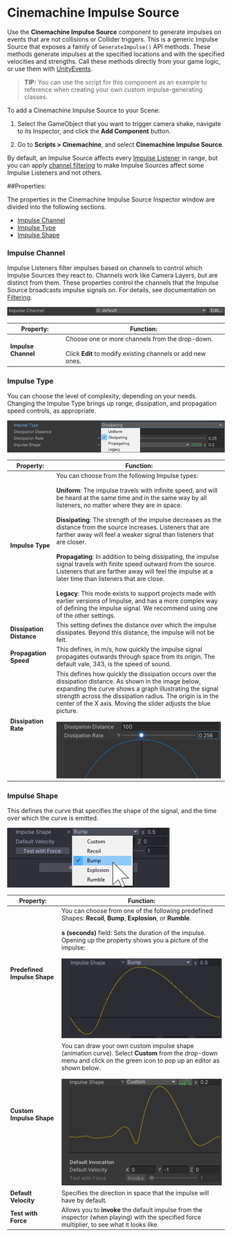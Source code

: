 # Cinemachine Impulse Source

Use the **Cinemachine Impulse Source** component to generate impulses on events that are not collisions or Collider triggers. This is a generic Impulse Source that exposes a family of `GenerateImpulse()` API methods. These methods generate impulses at the specified locations and with the specified velocities and strengths. Call these methods directly from your game logic, or use them with [UnityEvents](https://docs.unity3d.com/Manual/UnityEvents.html). 

>**TIP:** You can use the script for this component as an example to reference when creating your own custom impulse-generating classes.

To add a Cinemachine Impulse Source to your Scene:

1. Select the GameObject that you want to trigger camera shake, navigate to its Inspector, and click the **Add Component** button.

2. Go to **Scripts > Cinemachine**, and select **Cinemachine Impulse Source**.

By default, an Impulse Source affects every [Impulse Listener](CinemachineImpulseListener.md) in range, but you can apply [channel filtering](CinemachineImpulseFiltering.md#ChannelFiltering) to make Impulse Sources affect some Impulse Listeners and not others. 

##Properties:

The properties in the Cinemachine Impulse Source Inspector window are divided into the following sections.

- [Impulse Channel](#ImpulseChannel)
- [Impulse Type](#ImpulseType)
- [Impulse Shape](#ImpulseShape)

<a name="ImpulseChannel"></a>

### Impulse Channel

Impulse Listeners filter impulses based on channels to control which Impulse Sources they react to. Channels work like Camera Layers, but are distinct from them. These properties control the channels that the Impulse Source broadcasts impulse signals on. For details, see documentation on [Filtering](CinemachineImpulseFiltering.md).

![](images/InspectorImpulseSourceChannel.png)

| **Property:**       | **Function:**                                                |
| ------------------- | ------------------------------------------------------------ |
| **Impulse Channel** | Choose one or more channels from the drop-down.<br /><br />Click **Edit** to modify existing channels or add new ones. |


<a name="ImpulseType"></a>
### Impulse Type

 You can choose the level of complexity, depending on your needs. Changing the Impulse Type brings up range, dissipation, and propagation speed controls, as appropriate. 

![](images/ImpulseType.png)

| Property:| Function:|
|--|--|
|**Impulse Type**|You can choose from the following Impulse types:<br /><br />**Uniform**: The impulse travels with infinite speed, and will be heard at the same time and in the same way by all listeners, no matter where they are in space.<br /><br />**Dissipating**: The strength of the impulse decreases as the distance from the source increases. Listeners that are farther away will feel a weaker signal than listeners that are closer.<br /><br />**Propagating**: In addition to being dissipating, the impulse signal travels with finite speed outward from the source.  Listeners that are farther away will feel the impulse at a later time than listeners that are close. <br /><br> **Legacy**: This mode exists to support projects made with earlier versions of Impulse, and has a more complex way of defining the impulse signal. We recommend using one of the other settings.|
|**Dissipation Distance**|This setting defines the distance over which the impulse dissipates. Beyond this distance, the impulse will not be felt.|
|**Propagation Speed**| This defines, in m/s, how quickly the impulse signal propagates outwards through space from its origin. The default vale, 343, is the speed of sound.|
|**Dissipation Rate**|This defines how quickly the dissipation occurs over the dissipation distance. As shown in the image below, expanding the curve shows a graph illustrating the signal strength across the dissipation radius. The origin is in the center of the X axis. Moving the slider adjusts the blue picture.<br /><br />![](images/DissipationRate.png)|

<a name="ImpulseShape"></a>
### Impulse Shape

This defines the curve that specifies the shape of the signal, and the time over which the curve is emitted.

![](images/ImpulseShape.png)

| Property:| Function:|
|--|--|
|**Predefined Impulse Shape**|You can choose from one of the following predefined Shapes: **Recoil**, **Bump**, **Explosion**, or **Rumble**.<br /><br> **s (seconds)** field: Sets the duration of the impulse. Opening up the property shows you a picture of the impulse:<br /><br>![](images/ImpulsePicture.png)|
|**Custom Impulse Shape**|You can draw your own custom impulse shape (animation curve). Select **Custom** from the drop-down menu and click on the green icon to pop up an editor as shown below.<br /><br>![](images/ImpulseShapeCustom.png)|
|**Default Velocity**|Specifies the direction in space that the impulse will have by default.|
|**Test with Force**| Allows you to **invoke** the default impulse from the inspector (when playing) with the specified force multiplier, to see what it looks like.|
